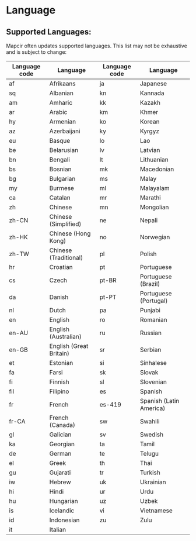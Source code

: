 # Language

## Supported Languages:
Mapcir often updates supported languages. This list may not be exhaustive and is subject to change:

| Language code | Language | Language code | Language |
| --- | --- | --- | --- |
| af	| Afrikaans					| ja	| Japanese
| sq	| Albanian					| kn	| Kannada
| am	| Amharic					| kk	| Kazakh
| ar	| Arabic					| km	| Khmer
| hy	| Armenian					| ko	| Korean
| az	| Azerbaijani				| ky	| Kyrgyz
| eu	| Basque					| lo	| Lao
| be	| Belarusian				| lv	| Latvian
| bn	| Bengali					| lt	| Lithuanian
| bs	| Bosnian					| mk	| Macedonian
| bg	| Bulgarian					| ms	| Malay
| my	| Burmese					| ml	| Malayalam
| ca	| Catalan					| mr	| Marathi
| zh	| Chinese					| mn	| Mongolian
| zh-CN	| Chinese (Simplified)		| ne	| Nepali
| zh-HK	| Chinese (Hong Kong)		| no	| Norwegian
| zh-TW	| Chinese (Traditional)		| pl	| Polish
| hr	| Croatian					| pt	| Portuguese
| cs	| Czech						| pt-BR	| Portuguese (Brazil)
| da	| Danish					| pt-PT	| Portuguese (Portugal)
| nl	| Dutch						| pa	| Punjabi
| en	| English					| ro	| Romanian
| en-AU	| English (Australian)		| ru	| Russian
| en-GB	| English (Great Britain)	| sr	| Serbian
| et	| Estonian					| si	| Sinhalese
| fa	| Farsi						| sk	| Slovak
| fi	| Finnish					| sl	| Slovenian
| fil	| Filipino					| es	| Spanish
| fr	| French					| es-419	| Spanish (Latin America)
| fr-CA	| French (Canada)			| sw	| Swahili
| gl	| Galician					| sv	| Swedish
| ka	| Georgian					| ta	| Tamil
| de	| German					| te	| Telugu
| el	| Greek						| th	| Thai
| gu	| Gujarati					| tr	| Turkish
| iw	| Hebrew					| uk	| Ukrainian
| hi	| Hindi						| ur	| Urdu
| hu	| Hungarian					| uz	| Uzbek
| is	| Icelandic					| vi	| Vietnamese
| id	| Indonesian				| zu	| Zulu
| it	| Italian